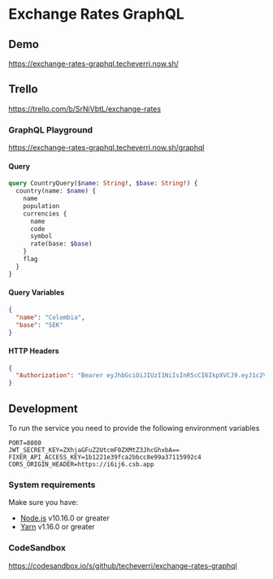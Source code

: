 # Exchange Rates GraphQL

## Demo

https://exchange-rates-graphql.techeverri.now.sh/

## Trello

https://trello.com/b/SrNiVbtL/exchange-rates

### GraphQL Playground

https://exchange-rates-graphql.techeverri.now.sh/graphql

#### Query

```graphql
query CountryQuery($name: String!, $base: String!) {
  country(name: $name) {
    name
    population
    currencies {
      name
      code
      symbol
      rate(base: $base)
    }
    flag
  }
}
```

#### Query Variables

```json
{
  "name": "Colombia",
  "base": "SEK"
}
```

#### HTTP Headers

```json
{
  "Authorization": "Bearer eyJhbGciOiJIUzI1NiIsInR5cCI6IkpXVCJ9.eyJ1c2VySWQiOiJmMmZkZGIxMy0xNGFmLTQxYTUtODBjMi0zMDQ5MTk5MWNhNjUiLCJpYXQiOjE1NjY3NzEzNjIsImp0aSI6ImRmNGZlYzAzLWU3YTYtNDRhNi04YmMwLWIzZDgxODc3MTFhOCJ9.kPH7-zCEa4O89JmP9qu5jr9AgDowAF7oeHWGUx1WNms"
}
```

## Development

To run the service you need to provide the following environment variables

```
PORT=8080
JWT_SECRET_KEY=ZXhjaGFuZ2UtcmF0ZXMtZ3JhcGhxbA==
FIXER_API_ACCESS_KEY=1b1221e39fca2bbcc8e99a37115992c4
CORS_ORIGIN_HEADER=https://i6ij6.csb.app
```

### System requirements

Make sure you have:

- [Node.js](https://nodejs.org/) v10.16.0 or greater
- [Yarn](https://yarnpkg.com/) v1.16.0 or greater

### CodeSandbox

https://codesandbox.io/s/github/techeverri/exchange-rates-graphql
